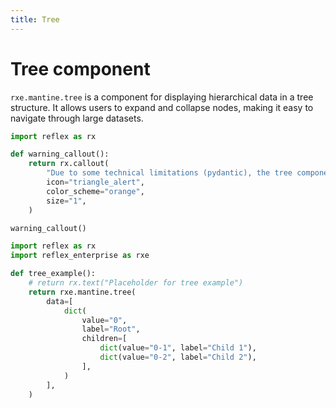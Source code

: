 ```yaml
---
title: Tree
---
```


# Tree component

`rxe.mantine.tree` is a component for displaying hierarchical data in a tree structure. It allows users to expand and collapse nodes, making it easy to navigate through large datasets.

```python
import reflex as rx

def warning_callout():
    return rx.callout(
        "Due to some technical limitations (pydantic), the tree component only supports 5 levels of depths for the `data` props.",
        icon="triangle_alert",
        color_scheme="orange",
        size="1",
    )
```

```python
warning_callout()
```

```python
import reflex as rx
import reflex_enterprise as rxe

def tree_example():
    # return rx.text("Placeholder for tree example")
    return rxe.mantine.tree(
        data=[
            dict(
                value="0",
                label="Root",
                children=[
                    dict(value="0-1", label="Child 1"),
                    dict(value="0-2", label="Child 2"),
                ],
            )
        ],
    )
```

